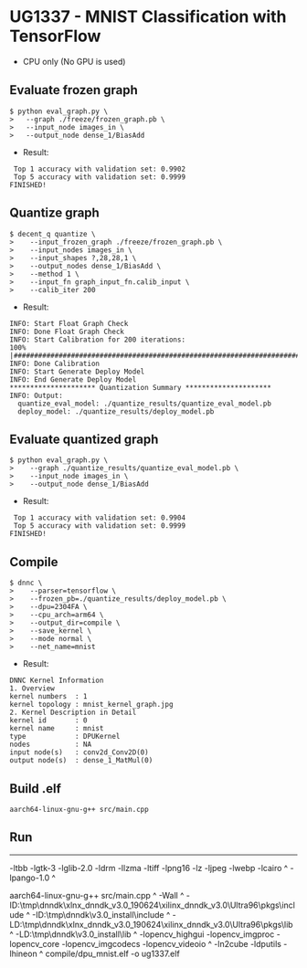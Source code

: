 # UG1337 - MNIST Classification with TensorFlow

- CPU only (No GPU is used)

## Evaluate frozen graph

```shell-session
$ python eval_graph.py \
>   --graph ./freeze/frozen_graph.pb \
>   --input_node images_in \
>   --output_node dense_1/BiasAdd
```

- Result:

```shell-session
 Top 1 accuracy with validation set: 0.9902
 Top 5 accuracy with validation set: 0.9999
FINISHED!
```

## Quantize graph

```shell-session
$ decent_q quantize \
>    --input_frozen_graph ./freeze/frozen_graph.pb \
>    --input_nodes images_in \
>    --input_shapes ?,28,28,1 \
>    --output_nodes dense_1/BiasAdd \
>    --method 1 \
>    --input_fn graph_input_fn.calib_input \
>    --calib_iter 200
```

- Result:

```shell-session
INFO: Start Float Graph Check
INFO: Done Float Graph Check
INFO: Start Calibration for 200 iterations:
100% |########################################################################################################|
INFO: Done Calibration
INFO: Start Generate Deploy Model
INFO: End Generate Deploy Model
********************* Quantization Summary *********************
INFO: Output:
  quantize_eval_model: ./quantize_results/quantize_eval_model.pb
  deploy_model: ./quantize_results/deploy_model.pb
```

## Evaluate quantized graph

```shell-session
$ python eval_graph.py \
>    --graph ./quantize_results/quantize_eval_model.pb \
>    --input_node images_in \
>    --output_node dense_1/BiasAdd
```

- Result:

```shell-session
 Top 1 accuracy with validation set: 0.9904
 Top 5 accuracy with validation set: 0.9999
FINISHED!
```

## Compile

```shell-session
$ dnnc \
>    --parser=tensorflow \
>    --frozen_pb=./quantize_results/deploy_model.pb \
>    --dpu=2304FA \
>    --cpu_arch=arm64 \
>    --output_dir=compile \
>    --save_kernel \
>    --mode normal \
>    --net_name=mnist
```

- Result:

```shell-session
DNNC Kernel Information
1. Overview
kernel numbers  : 1
kernel topology : mnist_kernel_graph.jpg
2. Kernel Description in Detail
kernel id       : 0
kernel name     : mnist
type            : DPUKernel
nodes           : NA
input node(s)   : conv2d_Conv2D(0) 
output node(s)  : dense_1_MatMul(0) 
```

## Build .elf

```shell-session
aarch64-linux-gnu-g++ src/main.cpp
```

## Run


-------------------
-ltbb -lgtk-3 -lglib-2.0 -ldrm -llzma -ltiff -lpng16 -lz -ljpeg -lwebp -lcairo ^
-lpango-1.0 ^

aarch64-linux-gnu-g++ src/main.cpp ^
-Wall ^
-ID:\tmp\dnndk\xlnx_dnndk_v3.0_190624\xilinx_dnndk_v3.0\Ultra96\pkgs\include ^
-ID:\tmp\dnndk\v3.0\_install\include ^
-LD:\tmp\dnndk\xlnx_dnndk_v3.0_190624\xilinx_dnndk_v3.0\Ultra96\pkgs\lib ^
-LD:\tmp\dnndk\v3.0\_install\lib ^
-lopencv_highgui -lopencv_imgproc -lopencv_core -lopencv_imgcodecs -lopencv_videoio ^
-ln2cube -ldputils -lhineon ^
compile/dpu_mnist.elf -o ug1337.elf
